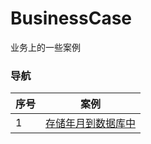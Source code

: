 # BusinessCase

业务上的一些案例

### 导航

|序号|案例|
|-|-|
|1|[存储年月到数据库中](https://github.com/FadeDemo/BusinessCase/tree/main/YearMonth)|
